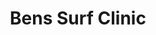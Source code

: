 ---
title: "Bens Surf Clinic"
address: "Lahinch, Co. Clare"
tel: "+353 (0)86 844 8622"
county: "Clare"
category: "Surfing"
type: "Content"
lat: "52.936668395996094"
lng: "-9.345277786254883"
---